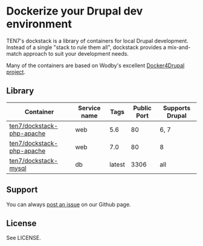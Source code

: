 # Dockerize your Drupal dev environment

TEN7's dockstack is a library of containers for local Drupal development.
Instead of a single "stack to rule them all", dockstack provides a mix-and-match
approach to suit your development needs.

Many of the containers are based on Wodby's excellent [Docker4Drupal project](https://github.com/wodby/docker4drupal/).

## Library

| Container | Service name | Tags | Public Port | Supports Drupal |
| --------- | ------------ | ---- | ----------- | --------------- |
| [ten7/dockstack-php-apache](https://hub.docker.com/r/ten7/dockstack-php-apache/) | web | 5.6 | 80 | 6, 7 |
| [ten7/dockstack-php-apache](https://hub.docker.com/r/ten7/dockstack-php-apache/) | web | 7.0 | 80 | 8 |
| [ten7/dockstack-mysql](https://hub.docker.com/r/ten7/dockstack-mysql/) | db | latest | 3306 | all |

## Support

You can always [post an issue](https://github.com/ten7/dockstack/issues/new) on our Github page.

## License

See LICENSE.
